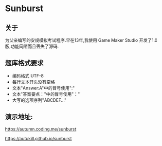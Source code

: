 # Sunburst

## 关于
为父亲编写的安规模拟考试程序.早在13年,我使用 Game Maker Studio 开发了1.0版,功能简陋而且丢失了源码.

## 题库格式要求
- 编码格式 UTF-8
- 每行文本开头没有空格
- 文本"Answer:A"中的冒号使用":"
- 文本"答案要点："中的冒号使用"："
- 大写的选项序列"ABCDEF..." 
 
## 演示地址:

https://autumn.coding.me/sunburst

https://autukill.github.io/sunburst
